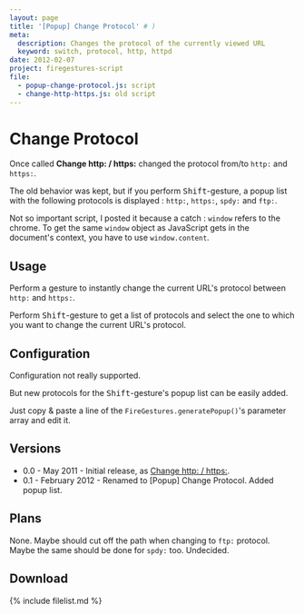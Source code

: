```yaml
---
layout: page
title: '[Popup] Change Protocol' # )
meta:
  description: Changes the protocol of the currently viewed URL
  keyword: switch, protocol, http, httpd
date: 2012-02-07
project: firegestures-script
file:
  - popup-change-protocol.js: script
  - change-http-https.js: old script
---
```


# Change Protocol

Once called **Change http: / https:** changed the protocol from/to `http:` and `https:`.

The old behavior was kept, but if you perform <kbd>Shift</kbd>-gesture, a popup list with the following protocols is displayed : `http:`, `https:`, `spdy:` and `ftp:`.

Not so important script, I posted it because a catch : `window` refers to the chrome. To get the same `window` object as JavaScript gets in the document's context, you
have to use `window.content`.

## Usage

Perform a gesture to instantly change the current URL's protocol between `http:` and `https:`.

Perform <kbd>Shift</kbd>-gesture to get a list of protocols and select the one to which you want to change the current URL's protocol.

## Configuration

Configuration not really supported.

But new protocols for the <kbd>Shift</kbd>-gesture's popup list can be easily added.

Just copy & paste a line of the `FireGestures.generatePopup()`'s parameter array and edit it.

## Versions

* 0.0 - May 2011 - Initial release, as [Change http: / https:](change-http-https.html).
* 0.1 - February 2012 - Renamed to \[Popup] Change Protocol. Added popup list.

## Plans

None. Maybe should cut off the path when changing to `ftp:` protocol. Maybe the same should be done for `spdy:` too. Undecided.

## Download

{% include filelist.md %}
